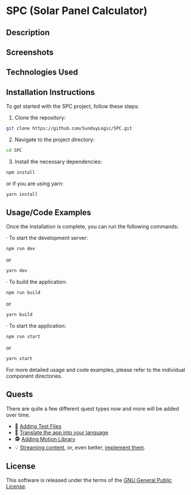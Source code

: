 # SPC (Solar Panel Calculator)

## Description

## Screenshots

## Technologies Used

## Installation Instructions

To get started with the SPC project, follow these steps:
1. Clone the repository:
```bash
git clone https://github.com/SundayLogic/SPC.git
```
2. Navigate to the project directory:
```bash
cd SPC
```
3. Install the necessary dependencies:
```bash
npm install
```
or if you are using yarn:
```bash
yarn install
```
## Usage/Code Examples
Once the installation is complete, you can run the following commands:

&middot; To start the development server:
```bash
npm run dev
```
or
```bash
yarn dev
```
&middot; To build the application:
```bash
npm run build
```
or
```bash
yarn build
```
&middot; To start the application:
```bash
npm run start
```
or
```bash
yarn start
```
For more detailed usage and code examples, please refer to the individual component directories.

## Quests

There are quite a few different quest types now and more will be added over time.

* 🐛 [Adding Test Files](CONTRIBUTING.md#testing-and-reporting-issues)
* 📃 [Translate the app into your language](CONTRIBUTING.md#translating-the-app)
* 🕵️ [Adding Motion Library](CONTRIBUTING.md#solving-notes)
* 💡 [Streaming content](CONTRIBUTING.md#suggesting-new-quests), or, even better, [implement them](CONTRIBUTING.md#developing-new-quests).

## License

This software is released under the terms of the [GNU General Public License](http://www.gnu.org/licenses/gpl-3.0.html).
